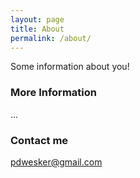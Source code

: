 ```yaml
---
layout: page
title: About
permalink: /about/
---
```


Some information about you!

### More Information

...

### Contact me

[pdwesker@gmail.com](mailto:pdwesker@gmail.com)
